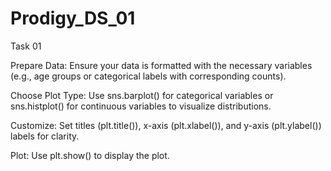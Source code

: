 # Prodigy_DS_01
Task 01


Prepare Data: Ensure your data is formatted with the necessary variables (e.g., age groups or categorical labels with corresponding counts).

Choose Plot Type: Use sns.barplot() for categorical variables or sns.histplot() for continuous variables to visualize distributions.

Customize: Set titles (plt.title()), x-axis (plt.xlabel()), and y-axis (plt.ylabel()) labels for clarity.

Plot: Use plt.show() to display the plot.
